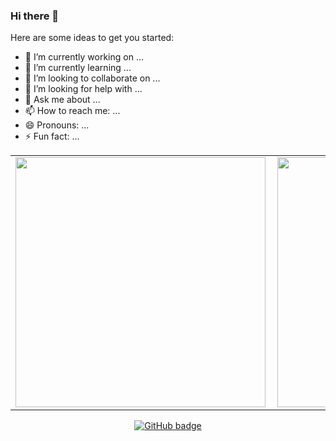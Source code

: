 ### Hi there 👋


Here are some ideas to get you started:

- 🔭 I’m currently working on ...
- 🌱 I’m currently learning ...
- 👯 I’m looking to collaborate on ...
- 🤔 I’m looking for help with ...
- 💬 Ask me about ...
- 📫 How to reach me: ...
- 😄 Pronouns: ...
- ⚡ Fun fact: ...

<center>
  <table>
  <tr>
      <td><img width="400px" align="left" src="https://github-readme-stats.vercel.app/api?username=Danchiwaz&count_private=true&show_icons=true&theme=dark&layout=compact" /></td>
      <td><img width="400px" src="https://github-readme-streak-stats.herokuapp.com/?user=Danchiwaz&theme=dark" /></td>      
  </tr>   
  </table>
</center>
   



<p align="center">
  <a href="https://github.com/Danchiwaz?tab=followers">
    <img src="https://img.shields.io/github/followers/Danchiwaz?label=Followers&logo=GitHub&style=for-the-badge" alt="GitHub badge" />
  </a>
</p>
